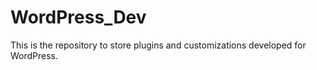 # WordPress_Dev
This is the repository to store plugins and customizations developed for WordPress.
